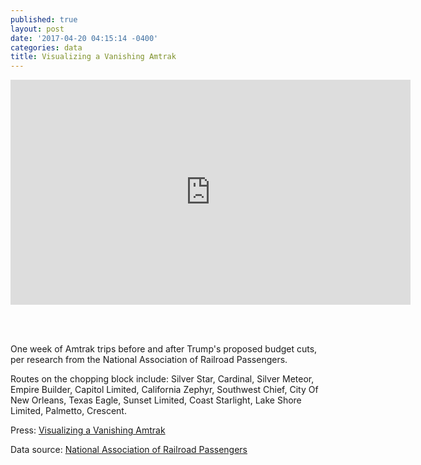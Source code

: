 ```yaml
---
published: true
layout: post
date: '2017-04-20 04:15:14 -0400'
categories: data
title: Visualizing a Vanishing Amtrak
---
```

<iframe src="https://player.vimeo.com/video/213231715?title=0&byline=0&portrait=0" width="640" height="360" frameborder="0" webkitallowfullscreen mozallowfullscreen allowfullscreen></iframe>

<br><br>

One week of Amtrak trips before and after Trump's proposed budget cuts, per research from the National Association of Railroad Passengers.

Routes on the chopping block include: Silver Star, Cardinal, Silver Meteor, Empire Builder, Capitol Limited, California Zephyr, Southwest Chief, City Of New Orleans, Texas Eagle, Sunset Limited, Coast Starlight, Lake Shore Limited, Palmetto, Crescent.

Press: [Visualizing a Vanishing Amtrak](https://www.citylab.com/transportation/2017/04/mapping-amtrak-service-before-and-after-the-trump-budget/523338/)

Data source: [National Association of Railroad Passengers](https://www.narprail.org/news/releases/rail-passengers-respond-to-white-house-budget-what-about-the-jobs-mr-president/)
